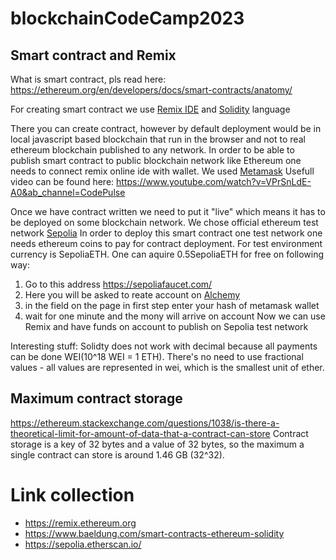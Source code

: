# blockchainCodeCamp2023

## Smart contract and Remix
What is smart contract, pls read here:
https://ethereum.org/en/developers/docs/smart-contracts/anatomy/

For creating smart contract we use [Remix IDE](https://remix.ethereum.org/) and [Solidity](https://docs.soliditylang.org/en/v0.8.17/introduction-to-smart-contracts.html) language

There you can create contract, however by default deployment would be in
local javascript based blockchain that run in the browser and not to real ethereum blockchain
published to any network. In order to be able to publish smart contract
to public blockchain network like Ethereum one needs to connect remix online
ide with wallet. We used [Metamask](https://metamask.io/)
Usefull video can be found here:
https://www.youtube.com/watch?v=VPrSnLdE-A0&ab_channel=CodePulse

Once we have contract written we need to put it "live" which means it has
to be deployed on some blockchain network. We chose official ethereum test
network [Sepolia](https://ethereum.org/en/developers/docs/networks/)
In order to deploy this smart contract one test network one needs ethereum
coins to pay for contract deployment. For test environment currency is SepoliaETH.
One can aquire 0.5SepoliaETH for free on following way:
1. Go to this address https://sepoliafaucet.com/
2. Here you will be asked to reate account on [Alchemy](https://www.alchemy.com/)
3. in the field on the page in first step enter your hash of metamask wallet
4. wait for one minute and the mony will arrive on account
Now we can use Remix and have funds on account to publish on Sepolia test network

Interesting stuff:
Solidty does not work with decimal because all payments can be done WEI(10^18 WEI = 1 ETH). 
There's no need to use fractional values - all values are represented in wei, which is the
smallest unit of ether.

## Maximum contract storage
https://ethereum.stackexchange.com/questions/1038/is-there-a-theoretical-limit-for-amount-of-data-that-a-contract-can-store
Contract storage is a key of 32 bytes and a value of 32 bytes, so the maximum a single contract can store is around 1.46 GB (32^32).

# Link collection
- https://remix.ethereum.org
- https://www.baeldung.com/smart-contracts-ethereum-solidity
- https://sepolia.etherscan.io/
